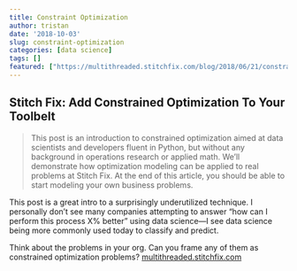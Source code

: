 ```yaml
---
title: Constraint Optimization
author: tristan
date: '2018-10-03'
slug: constraint-optimization
categories: [data science]
tags: []
featured: ["https://multithreaded.stitchfix.com/blog/2018/06/21/constrained-optimization/"]
---
```

## Stitch Fix: Add Constrained Optimization To Your Toolbelt

> This post is an introduction to constrained optimization aimed at data scientists and developers fluent in Python, but without any background in operations research or applied math. We’ll demonstrate how optimization modeling can be applied to real problems at Stitch Fix. At the end of this article, you should be able to start modeling your own business problems.

This post is a great intro to a surprisingly underutilized technique. I personally don’t see many companies attempting to answer “how can I perform this process X% better” using data science—I see data science being more commonly used today to classify and predict.

Think about the problems in your org. Can you frame any of them as constrained optimization problems?
[multithreaded.stitchfix.com](https://multithreaded.stitchfix.com/blog/2018/06/21/constrained-optimization)
